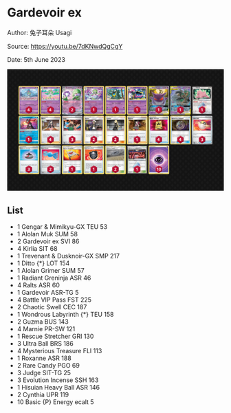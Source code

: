 # Gardevoir ex

Author: 兔子耳朵 Usagi

Source: <https://youtu.be/7dKNwdQgCgY>

Date: 5th June 2023

![decklist](../images/../../images/SVI/Gardevoir%20ex/1-%20Gardevoir%20ex.png)

## List

* 1 Gengar & Mimikyu-GX TEU 53
* 1 Alolan Muk SUM 58
* 2 Gardevoir ex SVI 86
* 4 Kirlia SIT 68
* 1 Trevenant & Dusknoir-GX SMP 217
* 1 Ditto {*} LOT 154
* 1 Alolan Grimer SUM 57
* 1 Radiant Greninja ASR 46
* 4 Ralts ASR 60
* 1 Gardevoir ASR-TG 5
* 4 Battle VIP Pass FST 225
* 2 Chaotic Swell CEC 187
* 1 Wondrous Labyrinth {*} TEU 158
* 2 Guzma BUS 143
* 4 Marnie PR-SW 121
* 1 Rescue Stretcher GRI 130
* 3 Ultra Ball BRS 186
* 4 Mysterious Treasure FLI 113
* 1 Roxanne ASR 188
* 2 Rare Candy PGO 69
* 3 Judge SIT-TG 25
* 3 Evolution Incense SSH 163
* 1 Hisuian Heavy Ball ASR 146
* 2 Cynthia UPR 119
* 10 Basic {P} Energy ecalt 5
